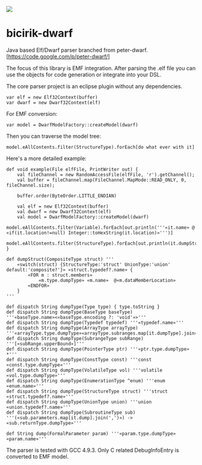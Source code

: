 ![](http://www.meleklermekani.com/imagehosting/Aydin-Babaoglu-0-259.jpg)
# bicirik-dwarf
Java based Elf/Dwarf parser branched from peter-dwarf. [https://code.google.com/p/peter-dwarf/]

The focus of this library is EMF integration. After parsing the .elf file you can use the objects for code generation or integrate into your DSL.

The core parser project is an eclipse plugin without any dependencies.

    var elf = new Elf32Context(buffer)
    var dwarf = new Dwarf32Context(elf)

For EMF conversion:

    var model = DwarfModelFactory::createModel(dwarf)

Then you can traverse the model tree:

    model.eAllContents.filter(StructureType).forEach[do what ever with it]

Here's a more detailed example:

   	def void example(File elfFile, PrintWriter out) {
		val fileChannel = new RandomAccessFile(elfFile, 'r').getChannel();
		val buffer = fileChannel.map(FileChannel.MapMode::READ_ONLY, 0, fileChannel.size);

		buffer.order(ByteOrder.LITTLE_ENDIAN)

		val elf = new Elf32Context(buffer)
		val dwarf = new Dwarf32Context(elf)
		val model = DwarfModelFactory::createModel(dwarf)
		model.eAllContents.filter(Variable).forEach[out.println('''«it.name» @ «if(it.location!=null) Integer::toHexString(it.location)»''')]
		model.eAllContents.filter(StructureType).forEach[out.println(it.dumpStruct.toString)]
	}
	
	def dumpStruct(CompositeType struct) '''
		«switch(struct) {StructureType:'struct' UnionType:'union' default:'composite?'}» «struct.typedef?.name» {
			«FOR m : struct.members»
				«m.type.dumpType» «m.name»  @«m.dataMemberLocation»
			«ENDFOR»
		}
	'''
	
	def dispatch String dumpType(Type type) { type.toString }
	def dispatch String dumpType(BaseType baseType) '''«baseType.name»<«baseType.encoding ?: 'void'»>'''
	def dispatch String dumpType(Typedef typedef) '''«typedef.name»'''
	def dispatch String dumpType(ArrayType arrayType) '''«arrayType.type.dumpType»«arrayType.subranges.map[it.dumpType].join»'''
	def dispatch String dumpType(SubrangeType subRange) '''[«subRange.upperBound»]'''
	def dispatch String dumpType(PointerType ptr) '''«ptr.type.dumpType» *'''
	def dispatch String dumpType(ConstType const) '''const «const.type.dumpType»'''
	def dispatch String dumpType(VolatileType vol) '''volatile «vol.type.dumpType»'''
	def dispatch String dumpType(EnumerationType ^enum) '''enum «enum.name»'''
	def dispatch String dumpType(StructureType struct) '''struct «struct.typedef?.name»'''
	def dispatch String dumpType(UnionType union) '''union «union.typedef?.name»'''
	def dispatch String dumpType(SubroutineType sub) '''(«sub.parameters.map[it.dump].join(',')») -> «sub.returnType.dumpType»'''
	
	def String dump(FormalParameter param) '''«param.type.dumpType» «param.name»'''

The parser is tested with GCC 4.9.3. Only C related DebugInfoEntry is converted to EMF model.
